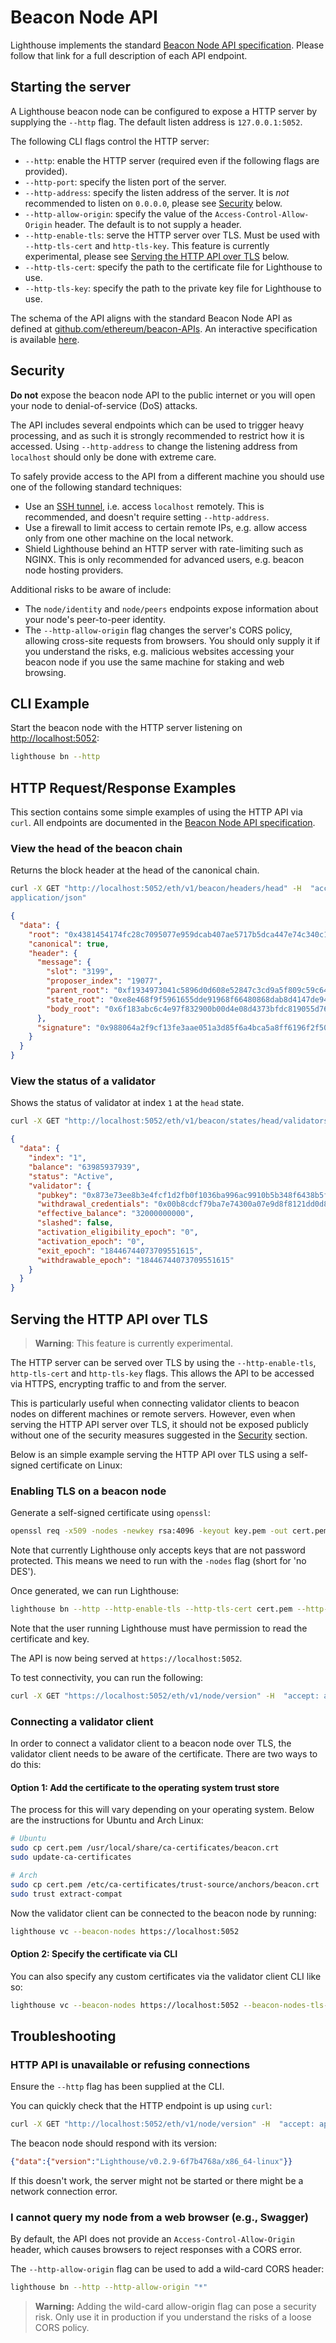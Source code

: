 # Beacon Node API

Lighthouse implements the standard [Beacon Node API
specification][OpenAPI]. Please follow that link for a full description of each API endpoint.

## Starting the server

A Lighthouse beacon node can be configured to expose a HTTP server by supplying the `--http` flag. The default listen address is `127.0.0.1:5052`.

The following CLI flags control the HTTP server:

- `--http`: enable the HTTP server (required even if the following flags are
	provided).
- `--http-port`: specify the listen port of the server.
- `--http-address`: specify the listen address of the server. It is _not_ recommended to listen
  on `0.0.0.0`, please see [Security](#security) below.
- `--http-allow-origin`: specify the value of the `Access-Control-Allow-Origin`
	header. The default is to not supply a header.
- `--http-enable-tls`: serve the HTTP server over TLS. Must be used with `--http-tls-cert`
	and `http-tls-key`. This feature is currently experimental, please see
	[Serving the HTTP API over TLS](#serving-the-http-api-over-tls) below.
- `--http-tls-cert`: specify the path to the certificate file for Lighthouse to use.
- `--http-tls-key`: specify the path to the private key file for Lighthouse to use.

The schema of the API aligns with the standard Beacon Node API as defined
at [github.com/ethereum/beacon-APIs](https://github.com/ethereum/beacon-APIs).
An interactive specification is available [here][OpenAPI].

## Security

**Do not** expose the beacon node API to the public internet or you will open your node to
denial-of-service (DoS) attacks.

The API includes several endpoints which can be used to trigger heavy processing, and as
such it is strongly recommended to restrict how it is accessed. Using `--http-address` to change
the listening address from `localhost` should only be done with extreme care.

To safely provide access to the API from a different machine you should use one of the following
standard techniques:

* Use an [SSH tunnel][ssh_tunnel], i.e. access `localhost` remotely. This is recommended, and
  doesn't require setting `--http-address`.
* Use a firewall to limit access to certain remote IPs, e.g. allow access only from one other
  machine on the local network.
* Shield Lighthouse behind an HTTP server with rate-limiting such as NGINX. This is only
  recommended for advanced users, e.g. beacon node hosting providers.

Additional risks to be aware of include:

* The `node/identity` and `node/peers` endpoints expose information about your node's peer-to-peer
  identity.
* The `--http-allow-origin` flag changes the server's CORS policy, allowing cross-site requests
  from browsers. You should only supply it if you understand the risks, e.g. malicious websites
  accessing your beacon node if you use the same machine for staking and web browsing.

## CLI Example

Start the beacon node with the HTTP server listening on [http://localhost:5052](http://localhost:5052):

```bash
lighthouse bn --http
```

## HTTP Request/Response Examples

This section contains some simple examples of using the HTTP API via `curl`.
All endpoints are documented in the [Beacon Node API
specification][OpenAPI].

### View the head of the beacon chain

Returns the block header at the head of the canonical chain.

```bash
curl -X GET "http://localhost:5052/eth/v1/beacon/headers/head" -H  "accept:
application/json"
```

```json
{
  "data": {
    "root": "0x4381454174fc28c7095077e959dcab407ae5717b5dca447e74c340c1b743d7b2",
    "canonical": true,
    "header": {
      "message": {
        "slot": "3199",
        "proposer_index": "19077",
        "parent_root": "0xf1934973041c5896d0d608e52847c3cd9a5f809c59c64e76f6020e3d7cd0c7cd",
        "state_root": "0xe8e468f9f5961655dde91968f66480868dab8d4147de9498111df2b7e4e6fe60",
        "body_root": "0x6f183abc6c4e97f832900b00d4e08d4373bfdc819055d76b0f4ff850f559b883"
      },
      "signature": "0x988064a2f9cf13fe3aae051a3d85f6a4bca5a8ff6196f2f504e32f1203b549d5f86a39c6509f7113678880701b1881b50925a0417c1c88a750c8da7cd302dda5aabae4b941e3104d0cf19f5043c4f22a7d75d0d50dad5dbdaf6991381dc159ab"
    }
  }
}
```

### View the status of a validator

Shows the status of validator at index `1` at the `head` state.

```bash
curl -X GET "http://localhost:5052/eth/v1/beacon/states/head/validators/1" -H  "accept: application/json"
```

```json
{
  "data": {
    "index": "1",
    "balance": "63985937939",
    "status": "Active",
    "validator": {
      "pubkey": "0x873e73ee8b3e4fcf1d2fb0f1036ba996ac9910b5b348f6438b5f8ef50857d4da9075d0218a9d1b99a9eae235a39703e1",
      "withdrawal_credentials": "0x00b8cdcf79ba7e74300a07e9d8f8121dd0d8dd11dcfd6d3f2807c45b426ac968",
      "effective_balance": "32000000000",
      "slashed": false,
      "activation_eligibility_epoch": "0",
      "activation_epoch": "0",
      "exit_epoch": "18446744073709551615",
      "withdrawable_epoch": "18446744073709551615"
    }
  }
}
```

## Serving the HTTP API over TLS
> **Warning**: This feature is currently experimental.

The HTTP server can be served over TLS by using the `--http-enable-tls`,
`http-tls-cert` and `http-tls-key` flags.
This allows the API to be accessed via HTTPS, encrypting traffic to
and from the server.

This is particularly useful when connecting validator clients to
beacon nodes on different machines or remote servers.
However, even when serving the HTTP API server over TLS, it should
not be exposed publicly without one of the security measures suggested
in the [Security](#security) section.

Below is an simple example serving the HTTP API over TLS using a
self-signed certificate on Linux:

### Enabling TLS on a beacon node
Generate a self-signed certificate using `openssl`:
```bash
openssl req -x509 -nodes -newkey rsa:4096 -keyout key.pem -out cert.pem -days 365 -subj "/CN=localhost"
```
Note that currently Lighthouse only accepts keys that are not password protected.
This means we need to run with the `-nodes` flag (short for 'no DES').

Once generated, we can run Lighthouse:
```bash
lighthouse bn --http --http-enable-tls --http-tls-cert cert.pem --http-tls-key key.pem
```
Note that the user running Lighthouse must have permission to read the
certificate and key.

The API is now being served at `https://localhost:5052`.

To test connectivity, you can run the following:
```bash
curl -X GET "https://localhost:5052/eth/v1/node/version" -H  "accept: application/json" --cacert cert.pem

```
### Connecting a validator client
In order to connect a validator client to a beacon node over TLS, the validator
client needs to be aware of the certificate.
There are two ways to do this:
#### Option 1: Add the certificate to the operating system trust store
The process for this will vary depending on your operating system.
Below are the instructions for Ubuntu and Arch Linux:

```bash
# Ubuntu
sudo cp cert.pem /usr/local/share/ca-certificates/beacon.crt
sudo update-ca-certificates
```

```bash
# Arch
sudo cp cert.pem /etc/ca-certificates/trust-source/anchors/beacon.crt
sudo trust extract-compat
```

Now the validator client can be connected to the beacon node by running:
```bash
lighthouse vc --beacon-nodes https://localhost:5052
```

#### Option 2: Specify the certificate via CLI
You can also specify any custom certificates via the validator client CLI like
so:
```bash
lighthouse vc --beacon-nodes https://localhost:5052 --beacon-nodes-tls-certs cert.pem
```

## Troubleshooting

### HTTP API is unavailable or refusing connections

Ensure the `--http` flag has been supplied at the CLI.

You can quickly check that the HTTP endpoint is up using `curl`:

```bash
curl -X GET "http://localhost:5052/eth/v1/node/version" -H  "accept: application/json"
```

The beacon node should respond with its version:

```json
{"data":{"version":"Lighthouse/v0.2.9-6f7b4768a/x86_64-linux"}}
```

If this doesn't work, the server might not be started or there might be a
network connection error.

### I cannot query my node from a web browser (e.g., Swagger)

By default, the API does not provide an `Access-Control-Allow-Origin` header,
which causes browsers to reject responses with a CORS error.

The `--http-allow-origin` flag can be used to add a wild-card CORS header:

```bash
lighthouse bn --http --http-allow-origin "*"
```

> **Warning:** Adding the wild-card allow-origin flag can pose a security risk.
> Only use it in production if you understand the risks of a loose CORS policy.

[OpenAPI]: https://ethereum.github.io/beacon-APIs/
[ssh_tunnel]: https://www.ssh.com/academy/ssh/tunneling/example

